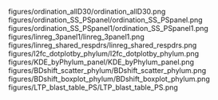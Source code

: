 figures/ordination_allD30/ordination_allD30.png
figures/ordination_SS_PSpanel/ordination_SS_PSpanel.png
figures/ordination_SS_PSpanel1/ordination_SS_PSpanel1.png
figures/linreg_3panel1/linreg_3panel1.png
figures/linreg_shared_respdrs/linreg_shared_respdrs.png
figures/l2fc_dotplotby_phylum/l2fc_dotplotby_phylum.png
figures/KDE_byPhylum_panel/KDE_byPhylum_panel.png
figures/BDshift_scatter_phylum/BDshift_scatter_phylum.png
figures/BDshift_boxplot_phylum/BDshift_boxplot_phylum.png
figures/LTP_blast_table_PS/LTP_blast_table_PS.png